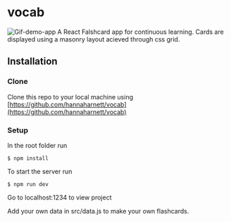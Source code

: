 # vocab

![Gif-demo-app](http://g.recordit.co/I4mW4FOEME.gif)
A React Falshcard app for continuous learning. Cards are displayed using a masonry layout acieved through css grid.

## Installation

### Clone

Clone this repo to your local machine using [https://github.com/hannaharnett/vocab](https://github.com/hannaharnett/vocab)

### Setup

In the root folder run

```
$ npm install
```

To start the server run

```
$ npm run dev
```

Go to localhost:1234 to view project

Add your own data in src/data.js to make your own flashcards.

